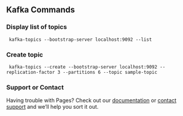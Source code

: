 
## Kafka Commands

### Display  list of topics 
```console
 kafka-topics --bootstrap-server localhost:9092 --list 
 ```

### Create topic
```console
 kafka-topics --create --bootstrap-server localhost:9092 --replication-factor 3 --partitions 6 --topic sample-topic 
 ```

### Support or Contact

Having trouble with Pages? Check out our [documentation](https://help.github.com/categories/github-pages-basics/) or [contact support](https://github.com/contact) and we’ll help you sort it out.
